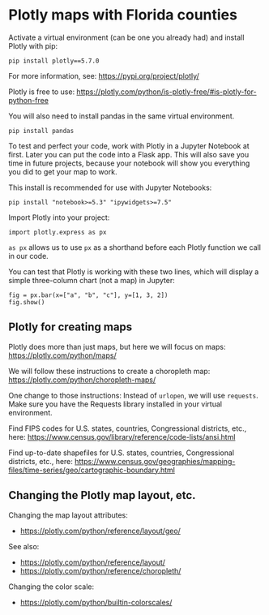 # Plotly maps with Florida counties

Activate a virtual environment (can be one you already had) and install Plotly with pip:

```
pip install plotly==5.7.0
```

For more information, see:
https://pypi.org/project/plotly/

Plotly is free to use:
https://plotly.com/python/is-plotly-free/#is-plotly-for-python-free

You will also need to install pandas in the same virtual environment.

```
pip install pandas
```

To test and perfect your code, work with Plotly in a Jupyter Notebook at first. Later you can put the code into a Flask app. This will also save you time in future projects, because your notebook will show you everything you did to get your map to work.

This install is recommended for use with Jupyter Notebooks:

```
pip install "notebook>=5.3" "ipywidgets>=7.5"
```

Import Plotly into your project:

```
import plotly.express as px
```

`as px` allows us to use `px` as a shorthand before each Plotly function we call in our code.

You can test that Plotly is working with these two lines, which will display a simple three-column chart (not a map) in Jupyter:

```
fig = px.bar(x=["a", "b", "c"], y=[1, 3, 2])
fig.show()
```

## Plotly for creating maps

Plotly does more than just maps, but here we will focus on maps: 
https://plotly.com/python/maps/

We will follow these instructions to create a choropleth map:
https://plotly.com/python/choropleth-maps/

One change to those instructions: Instead of `urlopen`, we will use `requests`.  Make sure you have the Requests library installed in your virtual environment.

Find FIPS codes for U.S. states, countries, Congressional districts, etc., here:
https://www.census.gov/library/reference/code-lists/ansi.html

Find up-to-date shapefiles for U.S. states, countries, Congressional districts, etc., here:
https://www.census.gov/geographies/mapping-files/time-series/geo/cartographic-boundary.html

## Changing the Plotly map layout, etc.

Changing the map layout attributes:

* https://plotly.com/python/reference/layout/geo/

See also:

* https://plotly.com/python/reference/layout/
* https://plotly.com/python/reference/choropleth/

Changing the color scale:

* https://plotly.com/python/builtin-colorscales/
